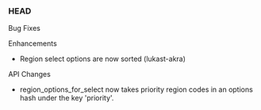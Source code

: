 ### HEAD

Bug Fixes

Enhancements

* Region select options are now sorted (lukast-akra)

API Changes

* region_options_for_select now takes priority region codes in an options hash
  under the key 'priority'.
